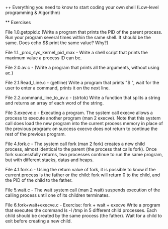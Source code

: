 ++ Everything you need to know to start coding your own shell (Low-level programming & Algorithm)

** Exercises

File 1.0.getppid.c (Write a program that prints the PID of the parent process. Run your program several times within the same shell. It should be the same. Does echo $$ print the same value? Why?)

File 1.1._proc_sys_kernel_pid_max - Write a shell script that prints the maximum value a process ID can be.

File 2.0.av.c - (Write a program that prints all the arguments, without using ac.)

File 2.1.Read_Line.c - (getline) Write a program that prints "$ ", wait for the user to enter a command, prints it on the next line.

File 2.2.command_line_to_av.c - (strtok) Write a function that splits a string and returns an array of each word of the string.

File 3.execve.c - Executing a program. The system call execve allows a process to execute another program (man 2 execve). Note that this system call does load the new program into the current process memory in place of the previous program: on success execve does not return to continue the rest of the previous program.

File 4.fork.c - The system call fork (man 2 fork) creates a new child process, almost identical to the parent (the process that calls fork). Once fork successfully returns, two processes continue to run the same program, but with different stacks, datas and heaps.

File 4.1.fork.c - Using the return value of fork, it is possible to know if the current process is the father or the child: fork will return 0 to the child, and the PID of the child to the father.

File 5.wait.c - The wait system call (man 2 wait) suspends execution of the calling process until one of its children terminates.

File 6.fork+wait+execve.c - Exercise: fork + wait + execve Write a program that executes the command ls -l /tmp in 5 different child processes. Each child should be created by the same process (the father). Wait for a child to exit before creating a new child.
